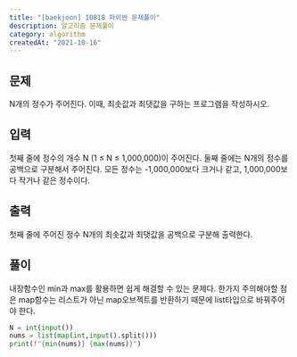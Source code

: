 ```yaml
---
title: "[baekjoon] 10818 파이썬 문제풀이"
description: 알고리즘 문제풀이
category: algorithm
createdAt: "2021-10-16"
---
```


## 문제

N개의 정수가 주어진다. 이때, 최솟값과 최댓값을 구하는 프로그램을 작성하시오.

## 입력

첫째 줄에 정수의 개수 N (1 ≤ N ≤ 1,000,000)이 주어진다. 둘째 줄에는 N개의 정수를 공백으로 구분해서 주어진다. 모든 정수는 -1,000,000보다 크거나 같고, 1,000,000보다 작거나 같은 정수이다.

## 출력

첫째 줄에 주어진 정수 N개의 최솟값과 최댓값을 공백으로 구분해 출력한다.

## 풀이

내장함수인 min과 max를 활용하면 쉽게 해결할 수 있는 문제다. 한가지 주의해야할 점은 map함수는 리스트가 아닌 map오브젝트를 반환하기 때문에 list타입으로 바꿔주어야 한다.

```python
N = int(input())
nums = list(map(int,input().split()))
print(f"{min(nums)} {max(nums)}")
```
